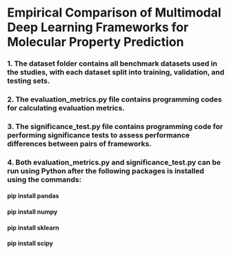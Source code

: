 # Empirical Comparison of Multimodal Deep Learning Frameworks for Molecular Property Prediction

### 1. The dataset folder contains all benchmark datasets used in the studies, with each dataset split into training, validation, and testing sets.
### 2. The evaluation_metrics.py file contains programming codes for calculating evaluation metrics. 
### 3. The significance_test.py file contains programming code for performing significance tests to assess performance differences between pairs of frameworks.
### 4. Both evaluation_metrics.py and significance_test.py can be run using Python after the following packages is installed using the commands:
#### pip install pandas
#### pip install numpy
#### pip install sklearn
#### pip install scipy




